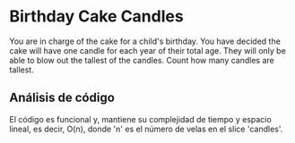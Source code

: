 # Birthday Cake Candles
You are in charge of the cake for a child's birthday. You have decided the cake will have one candle for each year of their total age. They will only be able to blow out the tallest of the candles. Count how many candles are tallest.

## Análisis de código

El código es funcional y, mantiene su complejidad de tiempo y espacio lineal, es decir, O(n), donde 'n' es el número de velas en el slice 'candles'.